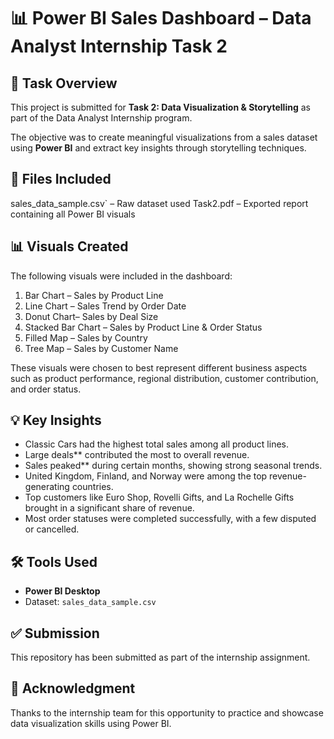 # 📊 Power BI Sales Dashboard – Data Analyst Internship Task 2

## 📝 Task Overview
This project is submitted for **Task 2: Data Visualization & Storytelling** as part of the Data Analyst Internship program.

The objective was to create meaningful visualizations from a sales dataset using **Power BI** and extract key insights through storytelling techniques.

## 📁 Files Included
sales_data_sample.csv` – Raw dataset used
Task2.pdf – Exported report containing all Power BI visuals


## 📊 Visuals Created
The following visuals were included in the dashboard:

1. Bar Chart – Sales by Product Line  
2. Line Chart – Sales Trend by Order Date  
3. Donut Chart– Sales by Deal Size  
4. Stacked Bar Chart – Sales by Product Line & Order Status  
5. Filled Map – Sales by Country  
6. Tree Map – Sales by Customer Name  

These visuals were chosen to best represent different business aspects such as product performance, regional distribution, customer contribution, and order status.

## 💡 Key Insights
- Classic Cars had the highest total sales among all product lines.
- Large deals** contributed the most to overall revenue.
- Sales peaked** during certain months, showing strong seasonal trends.
- United Kingdom, Finland, and Norway were among the top revenue-generating countries.
- Top customers like Euro Shop, Rovelli Gifts, and La Rochelle Gifts brought in a significant share of revenue.
- Most order statuses were completed successfully, with a few disputed or cancelled.


## 🛠 Tools Used
- **Power BI Desktop**
- Dataset: `sales_data_sample.csv`

## ✅ Submission
This repository has been submitted as part of the internship assignment.

## 🙌 Acknowledgment
Thanks to the internship team for this opportunity to practice and showcase data visualization skills using Power BI.


